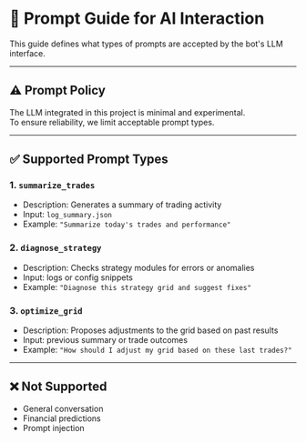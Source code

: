 # 🧠 Prompt Guide for AI Interaction

This guide defines what types of prompts are accepted by the bot's LLM interface.

---

## ⚠️ Prompt Policy

The LLM integrated in this project is minimal and experimental.  
To ensure reliability, we limit acceptable prompt types.

---

## ✅ Supported Prompt Types

### 1. `summarize_trades`
- Description: Generates a summary of trading activity
- Input: `log_summary.json`
- Example: `"Summarize today's trades and performance"`

### 2. `diagnose_strategy`
- Description: Checks strategy modules for errors or anomalies
- Input: logs or config snippets
- Example: `"Diagnose this strategy grid and suggest fixes"`

### 3. `optimize_grid`
- Description: Proposes adjustments to the grid based on past results
- Input: previous summary or trade outcomes
- Example: `"How should I adjust my grid based on these last trades?"`

---

## ❌ Not Supported

- General conversation
- Financial predictions
- Prompt injection